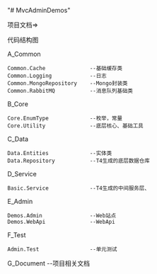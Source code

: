 "# MvcAdminDemos" 

项目文档=>

  代码结构图

  A_Common

    Common.Cache              --基础缓存类 
    Common.Logging            --日志 
    Common.MongoRepository    --Mongo封装类
    Common.RabbitMQ           --消息队列基础类

  B_Core 

    Core.EnumType             --枚举，常量
    Core.Utility              --底层核心、基础工具

  C_Data

    Data.Entities             --实体类
    Data.Repository           --T4生成的底层数据仓库
  D_Service 

    Basic.Service             --T4生成的中间服务层、
  E_Admin 

    Demos.Admin               --Web站点
    Demos.WebApi              --WebApi
  F_Test

    Admin.Test                --单元测试
  G_Document                  --项目相关文档

